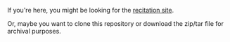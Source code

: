 If you're here, you might be looking for the [recitation site](http://cwru-eecs338.github.com/).

Or, maybe you want to clone this repository or download the zip/tar file for archival purposes.
